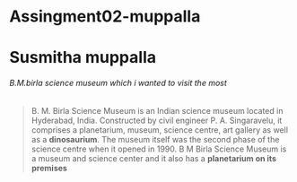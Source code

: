 # Assingment02-muppalla
# Susmitha muppalla
###### B.M.birla science museum which i wanted to visit the most
> B. M. Birla Science Museum is an Indian science museum located in Hyderabad, India. Constructed by civil engineer P. A. Singaravelu, it comprises a planetarium, museum, science centre, art gallery as well as a __dinosaurium__. The museum itself was the second phase of the science centre when it opened in 1990. B M Birla Science Museum is a museum and science center and it also has a **planetarium on its premises**